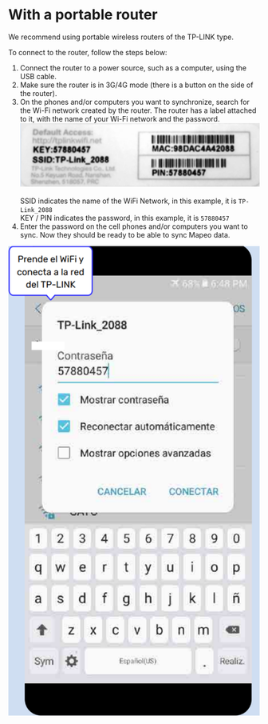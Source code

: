 # With a portable router

We recommend using portable wireless routers of the TP-LINK type.&#x20;

To connect to the router, follow the steps below:&#x20;

1. Connect the router to a power source, such as a computer, using the USB cable.&#x20;
2. Make sure the router is in 3G/4G mode (there is a button on the side of the router).&#x20;
3. On the phones and/or computers you want to synchronize, search for the Wi-Fi network created by the router. The router has a label attached to it, with the name of your Wi-Fi network and the password. \
   ![](<../../../../.gitbook/assets/image (11).png>)\
   \
   SSID indicates the name of the WiFi Network, in this example, it is `TP-Link_2088` \
   KEY / PIN indicates the password, in this example, it is `57880457`&#x20;
4. Enter the password on the cell phones and/or computers you want to sync. Now they should be ready to be able to sync Mapeo data.

![](<../../../../.gitbook/assets/image (8).png>)
